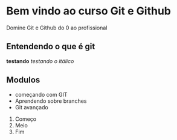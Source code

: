 #   Bem vindo ao curso Git e Github
Domine Git e Github do 0 ao profissional

## Entendendo o que é git

**testando**
_testando o itálico_

## Modulos
* começando com GIT
* Aprendendo sobre branches
* Git avançado

1. Começo
2. Meio
3. Fim